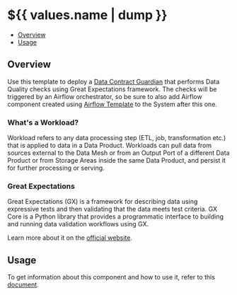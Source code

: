 # ${{ values.name | dump }}

- [Overview](#overview)
- [Usage](#usage)

## Overview

Use this template to deploy a [Data Contract Guardian](https://docs.witboost.com/docs/p1_user/p12_data_contracts/p12_1_overview#data-contract-guardians) that performs Data Quality checks using Great Expectations framework. The checks will be triggered by an Airflow orchestrator, so be sure to also add Airflow component created using [Airflow Template](https://github.com/agile-lab-dev/witboost-mwaa-workload-template) to the System after this one.

### What's a Workload?

Workload refers to any data processing step (ETL, job, transformation etc.) that is applied to data in a Data Product. Workloads can pull data from sources external to the Data Mesh or from an Output Port of a different Data Product or from Storage Areas inside the same Data Product, and persist it for further processing or serving.

### Great Expectations

Great Expectations (GX) is a framework for describing data using expressive tests and then validating that the data meets test criteria. GX Core is a Python library that provides a programmatic interface to building and running data validation workflows using GX.

Learn more about it on the [official website](https://docs.greatexpectations.io/docs/core/introduction/).

## Usage

To get information about this component and how to use it, refer to this [document](./docs/index.md).